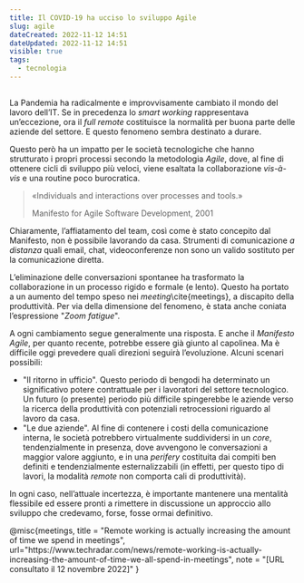 ```yaml
---
title: Il COVID-19 ha ucciso lo sviluppo Agile
slug: agile
dateCreated: 2022-11-12 14:51
dateUpdated: 2022-11-12 14:51
visible: true
tags:
  - tecnologia
---
```


##

<span class="newthought">La Pandemia</span> ha radicalmente e improvvisamente cambiato il mondo del lavoro dell’IT. Se in precedenza lo _smart working_ rappresentava un’eccezione, ora il _full remote_ costituisce la normalità per buona parte delle aziende del settore. E questo fenomeno sembra destinato a durare.

Questo però ha un impatto per le società tecnologiche che hanno strutturato i propri processi secondo la metodologia _Agile_, dove, al fine di ottenere cicli di sviluppo più veloci, viene esaltata la collaborazione _vis-à-vis_ e una routine poco burocratica.

<div class="epigraph">
    <blockquote>
        <p>«Individuals and interactions over processes and tools.»</p>
        <footer>Manifesto for Agile Software Development, 2001</footer>
    </blockquote>
</div>

Chiaramente, l’affiatamento del team, così come è stato concepito dal Manifesto, non è possibile lavorando da casa. Strumenti di comunicazione _a distanza_ quali email, chat, videoconferenze non sono un valido sostituto per la comunicazione diretta.

L’eliminazione delle conversazioni spontanee ha trasformato la collaborazione in un processo rigido e formale (e lento). Questo ha portato a un aumento del tempo speso nei _meeting_\cite{meetings}, a discapito della produttività. Per via della dimensione del fenomeno, è stata anche coniata l’espressione "_Zoom fatigue_".

A ogni cambiamento segue generalmente una risposta. E anche il _Manifesto Agile_, per quanto recente, potrebbe essere già giunto al capolinea. Ma è difficile oggi prevedere quali direzioni seguirà l’evoluzione. Alcuni scenari possibili:

- "Il ritorno in ufficio". Questo periodo di bengodi ha determinato un significativo potere contrattuale per i lavoratori del settore tecnologico. Un futuro (o presente) periodo più difficile spingerebbe le aziende verso la ricerca della produttività con potenziali retrocessioni riguardo al lavoro da casa.
- "Le due aziende". Al fine di contenere i costi della comunicazione interna, le società potrebbero virtualmente suddividersi in un _core_, tendenzialmente in presenza, dove avvengono le conversazioni a maggior valore aggiunto, e in una _perifery_ costituita dai compiti ben definiti e tendenzialmente esternalizzabili (in effetti, per questo tipo di lavori, la modalità _remote_ non comporta cali di produttività).

In ogni caso, nell’attuale incertezza, è importante mantenere una mentalità flessibile ed essere pronti a rimettere in discussione un approccio allo sviluppo che credevamo, forse, fosse ormai definitivo.

<bibliography>
@misc{meetings,
   title = "Remote working is actually increasing the amount of time we spend in meetings",
   url="https://www.techradar.com/news/remote-working-is-actually-increasing-the-amount-of-time-we-all-spend-in-meetings",
   note = "[URL consultato il 12 novembre 2022]"
}
<bibliography>
